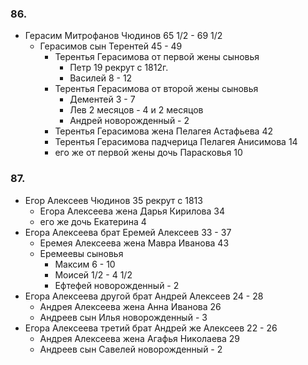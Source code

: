 ### 86.

* Герасим Митрофанов Чюдинов 65 1/2 - 69 1/2
  * Герасимов сын Терентей 45 - 49
    * Терентья Герасимова от первой жены сыновья    
      * Петр 19 рекрут с 1812г.  
      * Василей 8 - 12 
    * Терентья Герасимова от второй жены сыновья    
      * Дементей 3 - 7 
      * Лев 2 месяцов - 4 и 2 месяцов
      * Андрей новорожденный - 2
    * Терентья Герасимова жена Пелагея Астафьева  42
    * Терентья Герасимова падчерица Пелагея Анисимова  14 
    * его же от первой жены дочь Парасковья  10 
### 87.

* Егор Алексеев Чюдинов 35 рекрут с 1813
  * Егора Алексеева жена Дарья Кирилова 34
  * его же дочь Екатерина 4
* Егора Алексеева брат Еремей Алексеев 33 - 37
  * Еремея Алексеева жена Мавра Иванова 43
  * Еремеевы сыновья 
    * Максим 6 - 10
    * Моисей 1/2 - 4 1/2
    * Ефтефей новорожденный - 2
* Егора Алексеева другой брат Андрей Алексеев 24 - 28
  * Андрея Алексеева жена Анна Иванова 26
  * Андреев сын Илья новорожденный - 3
* Егора Алексеева третий брат Андрей же Алексеев 22 - 26
  * Андрея Алексеева жена Агафья Николаева 29
  * Андреев сын Савелей новорожденный - 2
